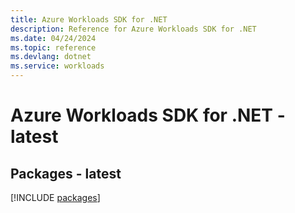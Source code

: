 ```yaml
---
title: Azure Workloads SDK for .NET
description: Reference for Azure Workloads SDK for .NET
ms.date: 04/24/2024
ms.topic: reference
ms.devlang: dotnet
ms.service: workloads
---
```

# Azure Workloads SDK for .NET - latest
## Packages - latest
[!INCLUDE [packages](workloads-index.md)]